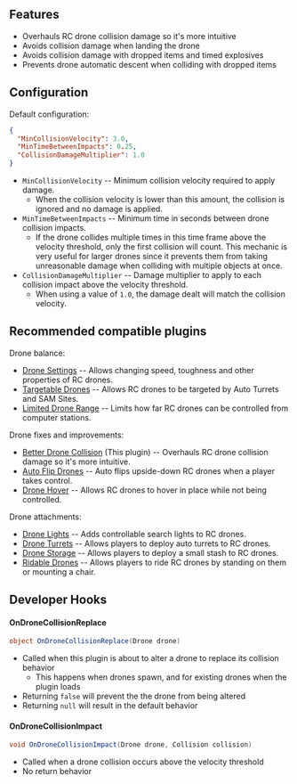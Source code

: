 ## Features

- Overhauls RC drone collision damage so it's more intuitive
- Avoids collision damage when landing the drone
- Avoids collision damage with dropped items and timed explosives
- Prevents drone automatic descent when colliding with dropped items

## Configuration

Default configuration:

```json
{
  "MinCollisionVelocity": 3.0,
  "MinTimeBetweenImpacts": 0.25,
  "CollisionDamageMultiplier": 1.0
}
```

- `MinCollisionVelocity` -- Minimum collision velocity required to apply damage.
  - When the collision velocity is lower than this amount, the collision is ignored and no damage is applied.
- `MinTimeBetweenImpacts` -- Minimum time in seconds between drone collision impacts.
  - If the drone collides multiple times in this time frame above the velocity threshold, only the first collision will count. This mechanic is very useful for larger drones since it prevents them from taking unreasonable damage when colliding with multiple objects at once.
- `CollisionDamageMultiplier` -- Damage multiplier to apply to each collision impact above the velocity threshold.
  - When using a value of `1.0`, the damage dealt will match the collision velocity.

## Recommended compatible plugins

Drone balance:
- [Drone Settings](https://umod.org/plugins/drone-settings) -- Allows changing speed, toughness and other properties of RC drones.
- [Targetable Drones](https://umod.org/plugins/targetable-drones) -- Allows RC drones to be targeted by Auto Turrets and SAM Sites.
- [Limited Drone Range](https://umod.org/plugins/limited-drone-range) -- Limits how far RC drones can be controlled from computer stations.

Drone fixes and improvements:
- [Better Drone Collision](https://umod.org/plugins/better-drone-collision) (This plugin) -- Overhauls RC drone collision damage so it's more intuitive.
- [Auto Flip Drones](https://umod.org/plugins/auto-flip-drones) -- Auto flips upside-down RC drones when a player takes control.
- [Drone Hover](https://umod.org/plugins/drone-hover) -- Allows RC drones to hover in place while not being controlled.

Drone attachments:
- [Drone Lights](https://umod.org/plugins/drone-lights) -- Adds controllable search lights to RC drones.
- [Drone Turrets](https://umod.org/plugins/drone-turrets) -- Allows players to deploy auto turrets to RC drones.
- [Drone Storage](https://umod.org/plugins/drone-storage) -- Allows players to deploy a small stash to RC drones.
- [Ridable Drones](https://umod.org/plugins/ridable-drones) -- Allows players to ride RC drones by standing on them or mounting a chair.

## Developer Hooks

#### OnDroneCollisionReplace

```csharp
object OnDroneCollisionReplace(Drone drone)
```

- Called when this plugin is about to alter a drone to replace its collision behavior
  - This happens when drones spawn, and for existing drones when the plugin loads
- Returning `false` will prevent the the drone from being altered
- Returning `null` will result in the default behavior

#### OnDroneCollisionImpact

```csharp
void OnDroneCollisionImpact(Drone drone, Collision collision)
```

- Called when a drone collision occurs above the velocity threshold
- No return behavior
